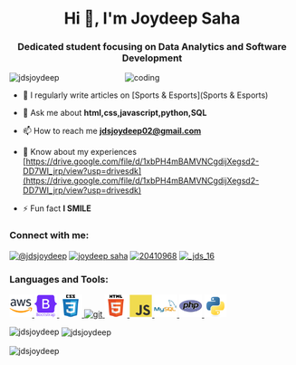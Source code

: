 <h1 align="center">Hi 👋, I'm Joydeep Saha</h1>
<h3 align="center">Dedicated student focusing on Data Analytics and Software Development</h3>
<img align="right" alt="coding"width ="300"src="https://camo.githubusercontent.com/7de37139d0b4c1ce40865e799b446c0e963a3dd8fb68d239707237c40604fa3d/68747470733a2f2f63646e2e6472696262626c652e636f6d2f75736572732f3733303730332f73637265656e73686f74732f363538313234332f6176656e746f2e676966">

<p align="left"> <img src="https://komarev.com/ghpvc/?username=jdsjoydeep&label=Profile%20views&color=0e75b6&style=flat" alt="jdsjoydeep" /> </p>

- 📝 I regularly write articles on [Sports & Esports](Sports & Esports)

- 💬 Ask me about **html,css,javascript,python,SQL**

- 📫 How to reach me **jdsjoydeep02@gmail.com**

- 📄 Know about my experiences [https://drive.google.com/file/d/1xbPH4mBAMVNCgdijXegsd2-DD7WI_jrp/view?usp=drivesdk](https://drive.google.com/file/d/1xbPH4mBAMVNCgdijXegsd2-DD7WI_jrp/view?usp=drivesdk)

- ⚡ Fun fact **I SMILE**

<h3 align="left">Connect with me:</h3>
<p align="left">
<a href="https://twitter.com/@jdsjoydeep" target="blank"><img align="center" src="https://raw.githubusercontent.com/rahuldkjain/github-profile-readme-generator/master/src/images/icons/Social/twitter.svg" alt="@jdsjoydeep" height="30" width="40" /></a>
<a href="https://linkedin.com/in/joydeep saha" target="blank"><img align="center" src="https://raw.githubusercontent.com/rahuldkjain/github-profile-readme-generator/master/src/images/icons/Social/linked-in-alt.svg" alt="joydeep saha" height="30" width="40" /></a>
<a href="https://stackoverflow.com/users/20410968" target="blank"><img align="center" src="https://raw.githubusercontent.com/rahuldkjain/github-profile-readme-generator/master/src/images/icons/Social/stack-overflow.svg" alt="20410968" height="30" width="40" /></a>
<a href="https://instagram.com/_jds_16" target="blank"><img align="center" src="https://raw.githubusercontent.com/rahuldkjain/github-profile-readme-generator/master/src/images/icons/Social/instagram.svg" alt="_jds_16" height="30" width="40" /></a>
</p>

<h3 align="left">Languages and Tools:</h3>
<p align="left"> <a href="https://aws.amazon.com" target="_blank" rel="noreferrer"> <img src="https://raw.githubusercontent.com/devicons/devicon/master/icons/amazonwebservices/amazonwebservices-original-wordmark.svg" alt="aws" width="40" height="40"/> </a> <a href="https://getbootstrap.com" target="_blank" rel="noreferrer"> <img src="https://raw.githubusercontent.com/devicons/devicon/master/icons/bootstrap/bootstrap-plain-wordmark.svg" alt="bootstrap" width="40" height="40"/> </a> <a href="https://www.w3schools.com/css/" target="_blank" rel="noreferrer"> <img src="https://raw.githubusercontent.com/devicons/devicon/master/icons/css3/css3-original-wordmark.svg" alt="css3" width="40" height="40"/> </a> <a href="https://git-scm.com/" target="_blank" rel="noreferrer"> <img src="https://www.vectorlogo.zone/logos/git-scm/git-scm-icon.svg" alt="git" width="40" height="40"/> </a> <a href="https://www.w3.org/html/" target="_blank" rel="noreferrer"> <img src="https://raw.githubusercontent.com/devicons/devicon/master/icons/html5/html5-original-wordmark.svg" alt="html5" width="40" height="40"/> </a> <a href="https://developer.mozilla.org/en-US/docs/Web/JavaScript" target="_blank" rel="noreferrer"> <img src="https://raw.githubusercontent.com/devicons/devicon/master/icons/javascript/javascript-original.svg" alt="javascript" width="40" height="40"/> </a> <a href="https://www.mysql.com/" target="_blank" rel="noreferrer"> <img src="https://raw.githubusercontent.com/devicons/devicon/master/icons/mysql/mysql-original-wordmark.svg" alt="mysql" width="40" height="40"/> </a> <a href="https://www.php.net" target="_blank" rel="noreferrer"> <img src="https://raw.githubusercontent.com/devicons/devicon/master/icons/php/php-original.svg" alt="php" width="40" height="40"/> </a> <a href="https://www.python.org" target="_blank" rel="noreferrer"> <img src="https://raw.githubusercontent.com/devicons/devicon/master/icons/python/python-original.svg" alt="python" width="40" height="40"/> </a> </p>

<p><img align="left" src="https://github-readme-stats.vercel.app/api/top-langs?username=jdsjoydeep&show_icons=true&locale=en&layout=compact" alt="jdsjoydeep" /></p>

<p>&nbsp;<img align="center" src="https://github-readme-stats.vercel.app/api?username=jdsjoydeep&show_icons=true&locale=en" alt="jdsjoydeep" /></p>

<p><img align="center" src="https://github-readme-streak-stats.herokuapp.com/?user=jdsjoydeep&" alt="jdsjoydeep" /></p>

